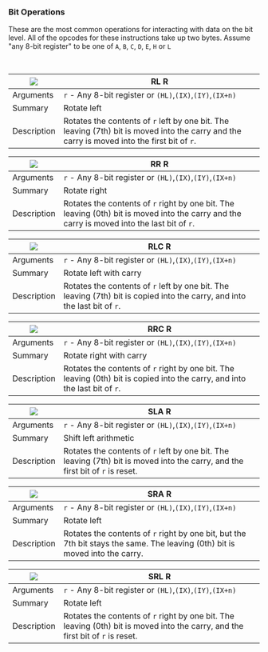 ### Bit Operations

These are the most common operations for interacting with data on the bit level. All of the opcodes for these instructions take up two bytes. Assume "any 8-bit register" to be one of `A`, `B`, `C`, `D`, `E`, `H` or `L`

<br>

![][rl] | RL R
--- | ---
Arguments | `r` - Any 8-bit register or `(HL)`,`(IX)`,`(IY)`,`(IX+n)`
Summary | Rotate left
Description | Rotates the contents of `r` left by one bit. The leaving (7th) bit is moved into the carry and the carry is moved into the first bit of `r`.

![][rr] | RR R
--- | ---
Arguments | `r` - Any 8-bit register or `(HL)`,`(IX)`,`(IY)`,`(IX+n)`
Summary | Rotate right
Description | Rotates the contents of `r` right by one bit. The leaving (0th) bit is moved into the carry and the carry is moved into the last bit of `r`.

![][rlc] | RLC R
--- | ---
Arguments | `r` - Any 8-bit register or `(HL)`,`(IX)`,`(IY)`,`(IX+n)`
Summary | Rotate left with carry
Description | Rotates the contents of `r` left by one bit. The leaving (7th) bit is copied into the carry, and into the last bit of `r`.

![][rrc] | RRC R
--- | ---
Arguments | `r` - Any 8-bit register or `(HL)`,`(IX)`,`(IY)`,`(IX+n)`
Summary | Rotate right with carry
Description | Rotates the contents of `r` right by one bit. The leaving (0th) bit is copied into the carry, and into the last bit of `r`.

![][sla] | SLA R
--- | ---
Arguments | `r` - Any 8-bit register or `(HL)`,`(IX)`,`(IY)`,`(IX+n)`
Summary | Shift left arithmetic
Description | Rotates the contents of `r` left by one bit. The leaving (7th) bit is moved into the carry, and the first bit of `r` is reset.

![][sra] | SRA R
--- | ---
Arguments | `r` - Any 8-bit register or `(HL)`,`(IX)`,`(IY)`,`(IX+n)`
Summary | Rotate left
Description | Rotates the contents of `r` right by one bit, but the 7th bit stays the same. The leaving (0th) bit is moved into the carry.

![][srl] | SRL R
--- | ---
Arguments | `r` - Any 8-bit register or `(HL)`,`(IX)`,`(IY)`,`(IX+n)`
Summary | Rotate left
Description | Rotates the contents of `r` right by one bit. The leaving (0th) bit is moved into the carry, and the first bit of `r` is reset.

[rl]: img/bit-ops/small/rl.png
[rr]: img/bit-ops/small/rr.png
[rlc]: img/bit-ops/small/rlc.png
[rrc]: img/bit-ops/small/rrc.png
[sla]: img/bit-ops/small/sla.png
[sra]: img/bit-ops/small/sra.png
[srl]: img/bit-ops/small/srl.png
